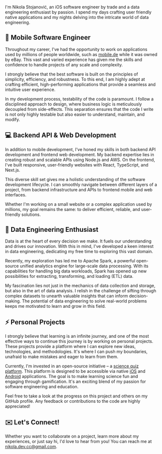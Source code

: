 I'm Nikola Stojanović, an iOS software engineer by trade and a data engineering enthusiast by passion. I spend my days crafting user friendly native applications and my nights delving into the intricate world of data engineering.

## 📱 Mobile Software Engineer

Throughout my career, I've had the opportunity to work on applications used by millions of people worldwide, such as [mobile.de](https://apps.apple.com/pl/app/mobile-de-car-market/id378563358) while it was owned by eBay. This vast and varied experience has given me the skills and confidence to handle projects of any scale and complexity. 

I strongly believe that the best software is built on the principles of simplicity, efficiency, and robustness. To this end, I am highly adept at crafting efficient, high-performing applications that provide a seamless and intuitive user experience.

In my development process, testability of the code is paramount. I follow a disciplined approach to design, where business logic is meticulously decoupled from side-effects. This separation ensures that the code I write is not only highly testable but also easier to understand, maintain, and modify.

## 💻 Backend API & Web Development

In addition to mobile development, I've honed my skills in both backend API development and frontend web development. My backend expertise lies in creating robust and scalable APIs using Node.js and AWS. On the frontend, I've built responsive, user-friendly websites with React, TypeScript, and Next.js. 

This diverse skill set gives me a holistic understanding of the software development lifecycle. I can smoothly navigate between different layers of a project, from backend infrastructure and APIs to frontend mobile and web interfaces. 

Whether I'm working on a small website or a complex application used by millions, my goal remains the same: to deliver efficient, reliable, and user-friendly solutions.

## 🌌 Data Engineering Enthusiast

Data is at the heart of every decision we make. It fuels our understanding and drives our innovation. With this in mind, I've developed a keen interest in data engineering, dedicating my free time to exploring this vast domain.

Recently, my exploration has led me to Apache Spark, a powerful open-source unified analytics engine for large-scale data processing. With its capabilities for handling big data workloads, Spark has opened up new possibilities for extracting, transforming, and loading (ETL) data.

My fascination lies not just in the mechanics of data collection and storage, but also in the art of data analysis. I relish in the challenge of sifting through complex datasets to unearth valuable insights that can inform decision-making. The potential of data engineering to solve real-world problems keeps me motivated to learn and grow in this field.

## ⚡ Personal Projects

I strongly believe that learning is an infinite journey, and one of the most effective ways to continue this journey is by working on personal projects. These projects provide a platform where I can explore new ideas, technologies, and methodologies. It's where I can push my boundaries, unafraid to make mistakes and eager to learn from them.

Currently, I'm invested in an open-source initiative – a [science quiz platform](https://github.com/SciQuizHero). This platform is designed to be accessible via native [iOS](https://github.com/SciQuizHero/SciQuizHero-iOS-client) and [Android](https://github.com/SciQuizHero/SciQuizHero-Android-client) applications. The goal is to make learning science fun and engaging through gamification. It's an exciting blend of my passion for software engineering and education.

Feel free to take a look at the progress on this project and others on my GitHub profile. Any feedback or contributions to the code are highly appreciated!

## ✉️ Let's Connect!

Whether you want to collaborate on a project, learn more about my experiences, or just say hi, I'd love to hear from you! You can reach me at [nikola.dev.cc@gmail.com](mailto:nikola.dev.cc@gmail.com).

